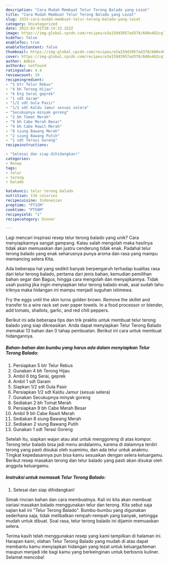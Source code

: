```yaml
---
description: "Cara Mudah Membuat Telur Terong Balado yang Lezat"
title: "Cara Mudah Membuat Telur Terong Balado yang Lezat"
slug: 1933-cara-mudah-membuat-telur-terong-balado-yang-lezat
category: Uncategorized
date: 2022-03-01T20:14:33.252Z
image: https://img-global.cpcdn.com/recipes/e3a159d3957ad378/680x482cq70/telur-terong-balado-foto-resep-utama.jpg
hideToc: false
enableToc: true
enableTocContent: false
thumbnail: https://img-global.cpcdn.com/recipes/e3a159d3957ad378/680x482cq70/telur-terong-balado-foto-resep-utama.jpg
cover: https://img-global.cpcdn.com/recipes/e3a159d3957ad378/680x482cq70/telur-terong-balado-foto-resep-utama.jpg
author: Admin
authorAv: notfound
ratingvalue: 4.4
reviewcount: 19
recipeingredient:
- "5 btr Telur Rebus"
- "4 bh Terong Hijau"
- "6 btg Serai geprek"
- "1 sdt Garam"
- "1/2 sdt Gula Pasir"
- "1/2 sdt Kaldu Jamur sesuai selera"
- "Secukupnya minyak goreng"
- "2 bh Tomat Merah"
- "9 bh Cabe Merah Besar"
- "9 bh Cabe Rawit Merah"
- "8 siung Bawang Merah"
- "2 siung Bawang Putih"
- "1 sdt Terasi Goreng"
recipeinstructions:

- "Selesai dan siap dihidangkan!"
categories:
- Resep
tags:
- telur
- terong
- balado

katakunci: telur terong balado 
nutrition: 134 calories
recipecuisine: Indonesian
preptime: "PT32M"
cooktime: "PT58M"
recipeyield: "1"
recipecategory: Dinner

---
```





Lagi mencari inspirasi resep telur terong balado yang unik? Cara menyiapkannya sangat gampang. Kalau salah mengolah maka hasilnya tidak akan memuaskan dan justru cenderung tidak enak. Padahal telur terong balado yang enak seharusnya punya aroma dan rasa yang mampu memancing selera Kita.





Ada beberapa hal yang sedikit banyak berpengaruh terhadap kualitas rasa dari telur terong balado, pertama dari jenis bahan, kemudian pemilihan bahan segar dan Bagus, hingga cara mengolah dan menyajikannya. Tidak usah pusing jika ingin menyiapkan telur terong balado enak,      asal sudah tahu triknya maka hidangan ini mampu menjadi suguhan istimewa.














Fry the eggs until the skin turns golden brown. Remove the skillet and transfer to a wire rack set over paper towels. In a food processor or blender, add tomato, shallots, garlic, and red chili peppers.






Berikut ini ada beberapa tips dan trik praktis untuk membuat telur terong balado yang siap dikreasikan. Anda dapat menyiapkan Telur Terong Balado memakai 13 bahan dan 0 tahap pembuatan. Berikut ini cara untuk membuat hidangannya.

<!--inarticleads1-->

##### Bahan-bahan dan bumbu yang harus ada dalam menyiapkan Telur Terong Balado:

1. Persiapkan 5 btr Telur Rebus
1. Gunakan 4 bh Terong Hijau
1. Ambil 6 btg Serai, geprek
1. Ambil 1 sdt Garam
1. Siapkan 1/2 sdt Gula Pasir
1. Persiapkan 1/2 sdt Kaldu Jamur (sesuai selera)
1. Gunakan Secukupnya minyak goreng
1. Sediakan 2 bh Tomat Merah
1. Persiapkan 9 bh Cabe Merah Besar
1. Ambil 9 bh Cabe Rawit Merah
1. Sediakan 8 siung Bawang Merah
1. Sediakan 2 siung Bawang Putih
1. Gunakan 1 sdt Terasi Goreng


Setelah itu, siapkan wajan atau alat untuk menggoreng di atas kompor. Terong telur balado bisa jadi menu andalanmu, karena di dalamnya terdiri terong yang pasti disukai oleh suamimu, dan ada telur untuk anakmu. Tingkat kepedasannya pun bisa kamu sesuaikan dengan selera keluargamu. Berikut resep masakan terong dan telur balado yang pasti akan disukai oleh anggota keluargamu. 

<!--inarticleads2-->

##### Instruksi untuk memasak Telur Terong Balado:


1. Selesai dan siap dihidangkan!

Simak rincian bahan dan cara membuatnya. Kali ini kita akan membuat variasi masakan balado menggunakan telur dan terong. Kita sebut saja sajian kali ini &#34;Telur Terong Balado&#34;. Bumbu-bumbu yang digunakan sederhana saja, tidak melibatkan rempah-rempah yang banyak, sehingga mudah untuk dibuat. Soal rasa, telur terong balado ini dijamin memuaskan selera. 

Terima kasih telah menggunakan resep yang kami tampilkan di halaman ini. Harapan kami, olahan Telur Terong Balado yang mudah di atas dapat membantu kamu menyiapkan hidangan yang lezat untuk keluarga/teman maupun menjadi ide bagi kamu yang berkeinginan untuk berbisnis kuliner. Selamat mencoba!
